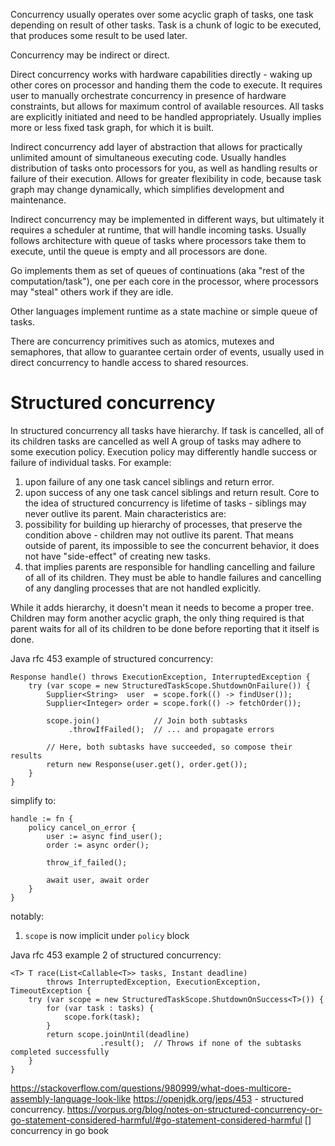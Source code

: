 Concurrency usually operates over some acyclic graph of tasks, one task depending on result of other tasks.
Task is a chunk of logic to be executed, that produces some result to be used later.

Concurrency may be indirect or direct.

Direct concurrency works with hardware capabilities directly - waking up other cores on processor and handing them the code to execute. It requires user to manually orchestrate concurrency in presence of hardware constraints, but allows for maximum control of available resources. All tasks are explicitly initiated and need to be handled appropriately. Usually implies more or less fixed task graph, for which it is built.

Indirect concurrency add layer of abstraction that allows for practically unlimited amount of simultaneous executing code. Usually handles distribution of tasks onto processors for you, as well as handling results or failure of their execution. Allows for greater flexibility in code, because task graph may change dynamically, which simplifies development and maintenance. 

Indirect concurrency may be implemented in different ways, but ultimately it requires a scheduler at runtime, that will handle incoming tasks. Usually follows architecture with queue of tasks where processors take them to execute, until the queue is empty and all processors are done.

Go implements them as set of queues of continuations (aka "rest of the computation/task"), one per each core in the processor, where processors may "steal" others work if they are idle.

Other languages implement runtime as a state machine or simple queue of tasks.

There are concurrency primitives such as atomics, mutexes and semaphores, that allow to guarantee certain order of events, usually used in direct concurrency to handle access to shared resources.
# Structured concurrency

In structured concurrency all tasks have hierarchy.
If task is cancelled, all of its children tasks are cancelled as well
A group of tasks may adhere to some execution policy.
Execution policy may differently handle success or failure of individual tasks.
For example:
1. upon failure of any one task cancel siblings and return error.
2. upon success of any one task cancel siblings and return result.
Core to the idea of structured concurrency is lifetime of tasks - siblings may never outlive its parent.
Main characteristics are:
1. possibility for building up hierarchy of processes, that preserve the condition above - children may not outlive its parent. That means outside of parent, its impossible to see the concurrent behavior, it does not have "side-effect" of creating new tasks.
2. that implies parents are responsible for handling cancelling and failure of all of its children. They must be able to handle failures and cancelling of any dangling processes that are not handled explicitly.

While it adds hierarchy, it doesn't mean it needs to become a proper tree. Children may form another acyclic graph, the only thing required is that parent waits for all of its children to be done before reporting that it itself is done.

Java rfc 453 example of structured concurrency:
```
Response handle() throws ExecutionException, InterruptedException {
    try (var scope = new StructuredTaskScope.ShutdownOnFailure()) {
        Supplier<String>  user  = scope.fork(() -> findUser());
        Supplier<Integer> order = scope.fork(() -> fetchOrder());

        scope.join()            // Join both subtasks
             .throwIfFailed();  // ... and propagate errors

        // Here, both subtasks have succeeded, so compose their results
        return new Response(user.get(), order.get());
    }
}
```

simplify to:
```
handle := fn {
	policy cancel_on_error {
		user := async find_user();
		order := async order();

		throw_if_failed();

		await user, await order
	}
}
```

notably:
1. `scope` is now implicit under `policy` block

Java rfc 453 example 2 of structured concurrency:
```
<T> T race(List<Callable<T>> tasks, Instant deadline) 
        throws InterruptedException, ExecutionException, TimeoutException {
    try (var scope = new StructuredTaskScope.ShutdownOnSuccess<T>()) {
        for (var task : tasks) {
            scope.fork(task);
        }
        return scope.joinUntil(deadline)
                    .result();  // Throws if none of the subtasks completed successfully
    }
}
```

https://stackoverflow.com/questions/980999/what-does-multicore-assembly-language-look-like
https://openjdk.org/jeps/453 - structured concurrency.
https://vorpus.org/blog/notes-on-structured-concurrency-or-go-statement-considered-harmful/#go-statement-considered-harmful
[] concurrency in go book